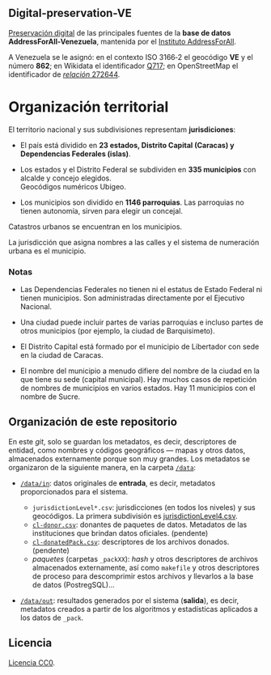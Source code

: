 ## Digital-preservation-VE
[Preservación digital](https://en.wikipedia.org/wiki/Digital_preservation) de las principales fuentes de la **base de datos AddressForAll-Venezuela**, mantenida por el [Instituto AddressForAll](http://addressforall.org/).

A Venezuela se le asignó: en el contexto ISO&nbsp;3166&#8209;2 el geocódigo **VE** y el número **862**; en Wikidata el identificador [Q717](http://wikidata.org/entity/Q717); en OpenStreetMap el identificador de [*relación* 272644](http://osm.org/relation/272644).


# Organización territorial
El territorio nacional y sus subdivisiones representam **jurisdiciones**:

* El país está dividido en **23 estados, Distrito Capital (Caracas) y Dependencias Federales (islas)**.

* Los estados y el Distrito Federal se subdividen en **335 municipios** con alcalde y concejo elegidos. <br/>Geocódigos numéricos Ubigeo.

* Los municipios son dividido en **1146 parroquias**. Las parroquias no tienen autonomía, sirven para elegir un concejal.

Catastros urbanos se encuentran en los municipios.

La jurisdicción que asigna nombres a las calles y el sistema de numeración urbana es el municipio.

### Notas
* Las Dependencias Federales no tienen ni el estatus de Estado Federal ni tienen municipios. Son administradas directamente por el Ejecutivo Nacional.

* Una ciudad puede incluir partes de varias parroquias e incluso partes de otros municipios (por ejemplo, la ciudad de Barquisimeto).

* El Distrito Capital está formado por el municipio de Libertador con sede en la ciudad de Caracas.

* El nombre del municipio a menudo difiere del nombre de la ciudad en la que tiene su sede (capital municipal). Hay muchos casos de repetición de nombres de municipios en varios estados. Hay 11 municipios con el nombre de Sucre.

## Organización de este repositorio

En este *git*, solo se guardan los metadatos, es decir, descriptores de entidad, como nombres y códigos geográficos &mdash; mapas y otros datos, almacenados externamente porque son muy grandes. Los metadatos se organizaron de la siguiente manera, en la carpeta [`/data`](./data):

* [`/data/in`](./data/in): datos originales de **entrada**, es decir, metadatos proporcionados para el sistema.
   * `jurisdictionLevel*.csv`:  jurisdicciones (en todos los niveles) y sus geocódigos. La primera subdivisión es [jurisdictionLevel4.csv](./data/in/jurisdictionLevel4.csv).
   * [`cl-donor.csv`](./data/in/cl-donor.csv): donantes de paquetes de datos. Metadatos de las instituciones que brindan datos oficiales. (pendente)
   * [`cl-donatedPack.csv`](./data/in/cl-donatedPack.csv): descriptores de los archivos donados. (pendente)
   * *paquetes* (carpetas `_packXX`): *hash*  y otros descriptores de archivos almacenados externamente, así como `makefile` y otros descriptores de proceso para descomprimir estos archivos y llevarlos a la base de datos (PostregSQL)... 

* [`/data/out`](./data/out): resultados generados por el sistema (**salida**), es decir, metadatos creados a partir de los algoritmos y estadísticas aplicados a los datos de `_pack`.

## Licencia
[Licencia CC0](https://creativecommons.org/publicdomain/zero/1.0/deed.es).
